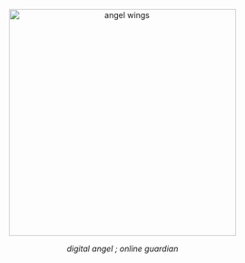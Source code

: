 <p align="center">
  <img src="https://i.postimg.cc/SsB0tnCg/wings.png" width="400" alt="angel wings">
</p>

<p align="center"><i>digital angel ; online guardian</i></p>
